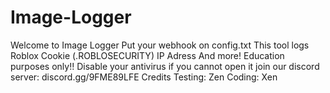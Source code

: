 # Image-Logger
Welcome to Image Logger 
Put your webhook on config.txt 
This tool logs Roblox Cookie (.ROBLOSECURITY) IP Adress And more!
Education purposes only!!
Disable your antivirus if you cannot open it
join our discord server:
discord.gg/9FME89LFE
Credits 
Testing: Zen
Coding: Xen
